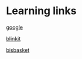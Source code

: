 





# Learning links

[google](https://docs.google.com/document/)


[blinkit](https://blinkit.com)


[bisbasket](https://www.bigbasket.com)




